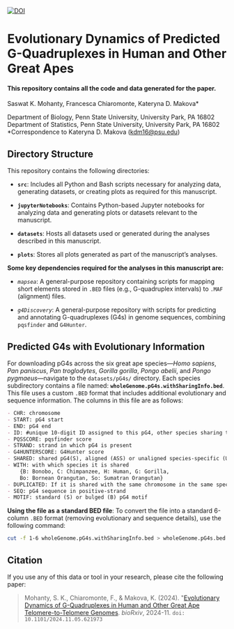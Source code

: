[![DOI](https://zenodo.org/badge/DOI/10.5281/zenodo.15007392.svg)](https://doi.org/10.5281/zenodo.15007392)

# Evolutionary Dynamics of Predicted G-Quadruplexes in Human and Other Great Apes 
#### This repository contains all the code and data generated for the paper.

Saswat K. Mohanty, Francesca Chiaromonte, Kateryna D. Makova*
 
Department of Biology, Penn State University, University Park, PA 16802  
Department of Statistics, Penn State University, University Park, PA 16802  
*Correspondence to Kateryna D. Makova ([kdm16@psu.edu](mailto:kdm16@psu.edu))  
 
## Directory Structure

This repository contains the following directories:

- **`src`**: Includes all Python and Bash scripts necessary for analyzing data, generating datasets, or creating plots as required for this manuscript.

- **`jupyterNotebooks`**: Contains Python-based Jupyter notebooks for analyzing data and generating plots or datasets relevant to the manuscript.

- **`datasets`**: Hosts all datasets used or generated during the analyses described in this manuscript.

- **`plots`**:  Stores all plots generated as part of the manuscript’s analyses.

**Some key dependencies required for the analyses in this manuscript are:**

- *`mapsea`*: A general-purpose repository containing scripts for mapping short elements stored in `.BED` files (e.g., G-quadruplex intervals) to `.MAF` (alignment) files.

- *`g4Discovery`*: A general-purpose repository with scripts for predicting and annotating G-quadruplexes (G4s) in genome sequences, combining `pqsfinder` and `G4Hunter`.

## **Predicted G4s with Evolutionary Information**

For downloading pG4s across the six great ape species—*Homo sapiens*, *Pan paniscus*, *Pan troglodytes*, *Gorilla gorilla*, *Pongo abelii*, and *Pongo pygmaeus*—navigate to the `datasets/pG4s/` directory. Each species subdirectory contains a file named: **`wholeGenome.pG4s.withSharingInfo.bed`**. This file uses a custom `.BED` format that includes additional evolutionary and sequence information. The columns in this file are as follows:

```markdown
- CHR: chromosome
- START: pG4 start
- END: pG4 end
- ID: #unique 10-digit ID assigned to this pG4, other species sharing this pG4 will have same ID
- PQSSCORE: pqsfinder score
- STRAND: strand in which pG4 is present
- G4HUNTERSCORE: G4Hunter score
- SHARED: shared pG4(S), aligned (ASS) or unaligned species-specific (USS) pG4
- WITH: with which species it is shared 
	{B: Bonobo, C: Chimpanzee, H: Human, G: Gorilla, 
	Bo: Bornean Orangutan, So: Sumatran Orangutan}
- DUPLICATED: If it is shared with the same chromosome in the same species (>1 indicates duplicated)
- SEQ: pG4 sequence in positive-strand
- MOTIF: standard (S) or bulged (B) pG4 motif
```

**Using the file as a standard BED file**: To convert the file into a standard 6-column `.BED` format (removing evolutionary and sequence details), use the following command:

```bash
cut -f 1-6 wholeGenome.pG4s.withSharingInfo.bed > wholeGenome.pG4s.bed
```

## Citation
If you use any of this data or tool in your research, please cite the following paper:

> Mohanty, S. K., Chiaromonte, F., & Makova, K. (2024). "[Evolutionary Dynamics of G-Quadruplexes in Human and Other Great Ape Telomere-to-Telomere Genomes](https://www.biorxiv.org/content/10.1101/2024.11.05.621973v1). *bioRxiv*, 2024-11. `doi: 10.1101/2024.11.05.621973`
